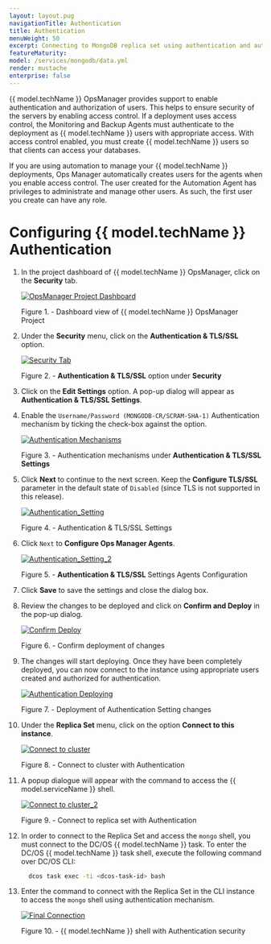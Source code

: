 ```yaml
---
layout: layout.pug
navigationTitle: Authentication
title: Authentication
menuWeight: 50
excerpt: Connecting to MongoDB replica set using authentication and authorization
featureMaturity:
model: /services/mongodb/data.yml
render: mustache
enterprise: false
---
```


{{  model.techName  }} OpsManager provides support to enable authentication and authorization of users. This helps to ensure security of the servers by enabling access control. If a deployment uses access control, the Monitoring and Backup Agents must authenticate to the deployment as {{  model.techName  }} users with appropriate access. With access control enabled, you must create {{  model.techName  }} users so that clients can access your databases.

If you are using automation to manage your {{  model.techName  }} deployments, Ops Manager automatically creates users for the agents when you enable access control. The user created for the Automation Agent has privileges to administrate and manage other users. As such, the first user you create can have any role.

# Configuring {{  model.techName  }} Authentication
1. In the project dashboard of {{  model.techName  }} OpsManager, click on the **Security** tab.

    [<img src="../../img/OpsManager_Project_Dashboard.png" alt="OpsManager Project Dashboard"/>](../../img/OpsManager_Project_Dashboard.png)

    Figure 1. - Dashboard view of {{  model.techName  }} OpsManager Project

1. Under the **Security** menu, click on the **Authentication & TLS/SSL** option.

    [<img src="../../img/Security_Tab.png" alt="Security Tab"/>](../../img/Security_Tab.png)

    Figure 2. - **Authentication & TLS/SSL** option under **Security**

1. Click on the **Edit Settings** option. A pop-up dialog will appear as **Authentication & TLS/SSL Settings**.

1. Enable the ```Username/Password (MONGODB-CR/SCRAM-SHA-1)``` Authentication mechanism by ticking the check-box against the option.

    [<img src="../../img/Authentication_Mechanisms.png" alt="Authentication Mechanisms"/>](../../img/Authentication_Mechanisms.png)

    Figure 3. - Authentication mechanisms under **Authentication & TLS/SSL Settings**

1. Click **Next** to continue to the next screen. Keep the **Configure TLS/SSL** parameter in the default state of `Disabled` (since TLS is not supported in this release).

    [<img src="../../img/Authentication_Setting.png" alt="Authentication_Setting"/>](../../img/Authentication_Setting.png)

    Figure 4. - Authentication & TLS/SSL Settings

1. Click ```Next``` to **Configure Ops Manager Agents**.

    [<img src="../../img/Authentication_Setting_2.png" alt="Authentication_Setting_2"/>](../../img/Authentication_Setting_2.png)

    Figure 5. - **Authentication & TLS/SSL** Settings Agents Configuration

1. Click **Save** to save the settings and close the dialog box.

1. Review the changes to be deployed and click on **Confirm and Deploy** in the pop-up dialog.

    [<img src="../../img/Confirm_Deploy.png" alt="Confirm Deploy"/>](../../img/Confirm_Deploy.png)

    Figure 6. - Confirm deployment of changes

1. The changes will start deploying. Once they have been completely deployed, you can now connect to the instance using appropriate users created and authorized for authentication.

    [<img src="../../img/Authentication_Deploying.png" alt="Authentication Deploying"/>](../../img/Authentication_Deploying.png)

    Figure 7. - Deployment of Authentication Setting changes

1. Under the **Replica Set** menu, click on the option **Connect to this instance**.

    [<img src="../../img/Connect_to_cluster.png" alt="Connect to cluster"/>](../../img/Connect_to_cluster.png)

    Figure 8. - Connect to cluster with Authentication

1. A popup dialogue will appear with the command to access the {{ model.serviceName }} shell. 

    [<img src="../../img/Connect_to_cluster_2.png" alt="Connect to cluster_2"/>](../../img/Connect_to_cluster_2.png)

    Figure 9. - Connect to replica set with Authentication

1. In order to connect to the Replica Set and access the `mongo` shell, you must connect to the DC/OS {{  model.techName  }} task.
To enter the DC/OS {{  model.techName  }} task shell, execute the following command over DC/OS CLI:

    ```bash
      dcos task exec -ti <dcos-task-id> bash
    ```

1. Enter the command to connect with the Replica Set in the CLI instance to access the `mongo` shell using authentication mechanism.

    [<img src="../../img/Final_Connection.png" alt="Final Connection"/>](../../img/Final_Connection.png)

    Figure 10. - {{  model.techName  }} shell with Authentication security

